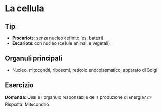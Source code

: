 # La cellula

## Tipi
- **Procariote**: senza nucleo definito (es. batteri)
- **Eucariote**: con nucleo (cellule animali e vegetali)

## Organuli principali
- Nucleo, mitocondri, ribosomi, reticolo endoplasmatico, apparato di Golgi

## Esercizio
**Domanda**: Qual è l'organulo responsabile della produzione di energia?
👉 Risposta: Mitocondrio